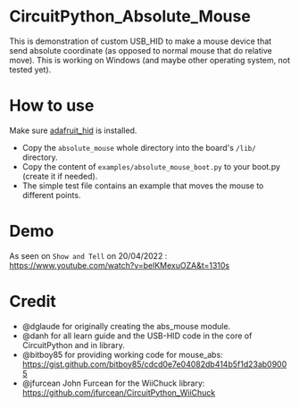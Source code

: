 # CircuitPython_Absolute_Mouse

This is demonstration of custom USB_HID to make a mouse device that send absolute coordinate (as opposed to normal mouse that do relative move).
This is working on Windows (and maybe other operating system, not tested yet).

# How to use

Make sure [adafruit_hid](https://github.com/adafruit/Adafruit_CircuitPython_HID) is installed.

- Copy the `absolute_mouse` whole directory into the board's `/lib/` directory.
- Copy the content of `examples/absolute_mouse_boot.py` to your boot.py (create it if needed).
- The simple test file contains an example that moves the mouse to different points.

# Demo

As seen on `Show and Tell` on 20/04/2022 : https://www.youtube.com/watch?v=belKMexuOZA&t=1310s

# Credit

* @dglaude for originally creating the abs_mouse module.
* @danh for all learn guide and the USB-HID code in the core of CircuitPython and in library.
* @bitboy85 for providing working code for mouse_abs: https://gist.github.com/bitboy85/cdcd0e7e04082db414b5f1d23ab09005
* @jfurcean John Furcean for the WiiChuck library: https://github.com/jfurcean/CircuitPython_WiiChuck

